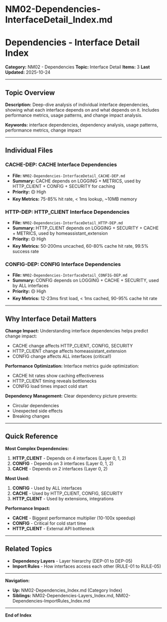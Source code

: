 # NM02-Dependencies-InterfaceDetail_Index.md

# Dependencies - Interface Detail Index

**Category:** NM02 - Dependencies
**Topic:** Interface Detail
**Items:** 3
**Last Updated:** 2025-10-24

---

## Topic Overview

**Description:** Deep-dive analysis of individual interface dependencies, showing what each interface depends on and what depends on it. Includes performance metrics, usage patterns, and change impact analysis.

**Keywords:** interface dependencies, dependency analysis, usage patterns, performance metrics, change impact

---

## Individual Files

### CACHE-DEP: CACHE Interface Dependencies
- **File:** `NM02-Dependencies-InterfaceDetail_CACHE-DEP.md`
- **Summary:** CACHE depends on LOGGING + METRICS, used by HTTP_CLIENT + CONFIG + SECURITY for caching
- **Priority:** 🟡 High
- **Key Metrics:** 75-85% hit rate, < 1ms lookup, ~10MB memory

### HTTP-DEP: HTTP_CLIENT Interface Dependencies
- **File:** `NM02-Dependencies-InterfaceDetail_HTTP-DEP.md`
- **Summary:** HTTP_CLIENT depends on LOGGING + SECURITY + CACHE + METRICS, used by homeassistant_extension
- **Priority:** 🟡 High
- **Key Metrics:** 50-200ms uncached, 60-80% cache hit rate, 99.5% success rate

### CONFIG-DEP: CONFIG Interface Dependencies
- **File:** `NM02-Dependencies-InterfaceDetail_CONFIG-DEP.md`
- **Summary:** CONFIG depends on LOGGING + CACHE + SECURITY, used by ALL interfaces
- **Priority:** 🟡 High
- **Key Metrics:** 12-23ms first load, < 1ms cached, 90-95% cache hit rate

---

## Why Interface Detail Matters

**Change Impact:**
Understanding interface dependencies helps predict change impact:
- CACHE change affects HTTP_CLIENT, CONFIG, SECURITY
- HTTP_CLIENT change affects homeassistant_extension
- CONFIG change affects ALL interfaces (critical!)

**Performance Optimization:**
Interface metrics guide optimization:
- CACHE hit rates show caching effectiveness
- HTTP_CLIENT timing reveals bottlenecks
- CONFIG load times impact cold start

**Dependency Management:**
Clear dependency picture prevents:
- Circular dependencies
- Unexpected side effects
- Breaking changes

---

## Quick Reference

**Most Complex Dependencies:**
1. **HTTP_CLIENT** - Depends on 4 interfaces (Layer 0, 1, 2)
2. **CONFIG** - Depends on 3 interfaces (Layer 0, 1, 2)
3. **CACHE** - Depends on 2 interfaces (Layer 0, 2)

**Most Used:**
1. **CONFIG** - Used by ALL interfaces
2. **CACHE** - Used by HTTP_CLIENT, CONFIG, SECURITY
3. **HTTP_CLIENT** - Used by extensions, integrations

**Performance Impact:**
- **CACHE** - Biggest performance multiplier (10-100x speedup)
- **CONFIG** - Critical for cold start time
- **HTTP_CLIENT** - External API bottleneck

---

## Related Topics

- **Dependency Layers** - Layer hierarchy (DEP-01 to DEP-05)
- **Import Rules** - How interfaces access each other (RULE-01 to RULE-05)

---

**Navigation:**
- **Up:** NM02-Dependencies_Index.md (Category Index)
- **Siblings:** NM02-Dependencies-Layers_Index.md, NM02-Dependencies-ImportRules_Index.md

---

**End of Index**
